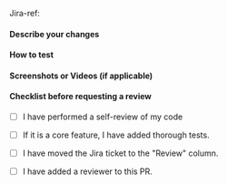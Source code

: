 Jira-ref: <Jira-ref-url>

#### Describe your changes
<!--- A clear and concise description of what you have done. -->


#### How to test
<!--- Please describe in detail how you tested your changes. -->


#### Screenshots or Videos (if applicable)
<!--- If applicable, add screenshots or videos to help explain your changes. -->


#### Checklist before requesting a review
- [ ] I have performed a self-review of my code
- [ ] If it is a core feature, I have added thorough tests.
- [ ] I have moved the Jira ticket to the "Review" column. 
- [ ] I have added a reviewer to this PR.


